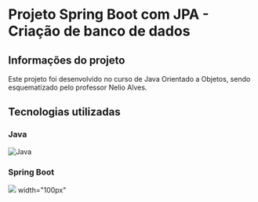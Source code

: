 # Projeto Spring Boot com JPA - Criação de banco de dados

## Informações do projeto

Este projeto foi desenvolvido no curso de Java Orientado a Objetos, sendo esquematizado pelo professor Nelio Alves.

## Tecnologias utilizadas

### Java
![Java](https://user-images.githubusercontent.com/106199302/208199113-5176d886-1154-4cf3-8864-6d7e6834be7e.png)

### Spring Boot

<div> 
<img src="(https://user-images.githubusercontent.com/106199302/208200272-c13b5c3e-cabc-42e3-b355-869f168abc7c.png)"> width="100px"
</div>
  
